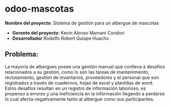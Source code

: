 # odoo-mascotas
**Nombre del proyecto**: Sistema de gestión para un albergue de mascotas	
- **Gerente del proyecto**:	Kevin Alonso Mamani Condori	
- **Desarrollador**           Rodolfo Robert Quispe Huacho 

## Problema:
La mayoría de albergues posee una gestión manual que conlleva a desafíos relacionados a su gestión, como lo son las tareas de mantenimiento, reclutamiento, gestión de inventarios, proveedores y el personal que son registrados a través de cuadernos, hojas de excel y plantillas de word.
Estos desafíos resultan en un registro de información laborioso, es propenso  a errores y una ineficiencia en la información llegando a perderse lo cual afecta negativamente tanto al albergue como sus participantes.